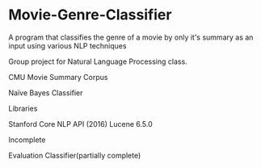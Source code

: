 # Movie-Genre-Classifier
A program that classifies the genre of a movie by only it's summary as an input using various NLP techniques

Group project for Natural Language Processing class.

CMU Movie Summary Corpus

Naïve Bayes Classifier

Libraries

  Stanford Core NLP API (2016)
  Lucene 6.5.0
  
  
  
Incomplete

  Evaluation
  Classifier(partially complete)
